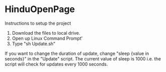 # HinduOpenPage

Instructions to setup the project
1) Download the files to local drive.
2) Open up Linux Command Prompt'
3) Type "sh Update.sh"

If you want to change the duration of update, change "sleep {value in seconds}" in the "Update" script. The current value of sleep is 1000 i.e. the script will check for updates every 1000 seconds.
